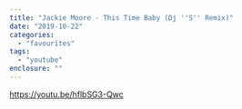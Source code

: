 ```yaml
---
title: "Jackie Moore - This Time Baby (Dj ''S'' Remix)"
date: "2019-10-22"
categories: 
  - "favourites"
tags: 
  - "youtube"
enclosure: ""
---
```


https://youtu.be/hflbSG3-Qwc
